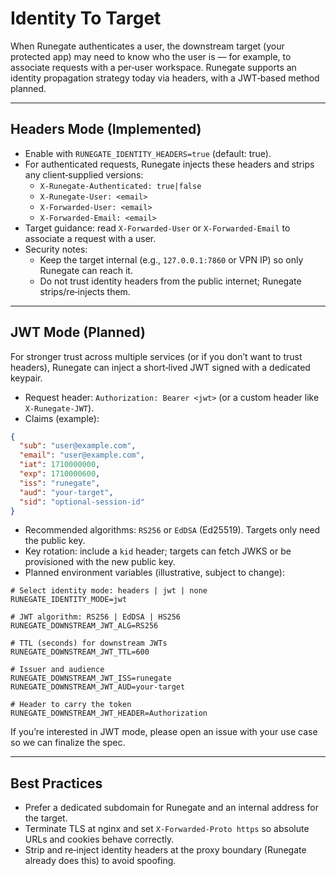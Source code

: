 # Identity To Target

When Runegate authenticates a user, the downstream target (your protected app) may need to know who the user is — for example, to associate requests with a per‑user workspace. Runegate supports an identity propagation strategy today via headers, with a JWT‑based method planned.

---

## Headers Mode (Implemented)

- Enable with `RUNEGATE_IDENTITY_HEADERS=true` (default: true).
- For authenticated requests, Runegate injects these headers and strips any client‑supplied versions:
  - `X-Runegate-Authenticated: true|false`
  - `X-Runegate-User: <email>`
  - `X-Forwarded-User: <email>`
  - `X-Forwarded-Email: <email>`
- Target guidance: read `X-Forwarded-User` or `X-Forwarded-Email` to associate a request with a user.
- Security notes:
  - Keep the target internal (e.g., `127.0.0.1:7860` or VPN IP) so only Runegate can reach it.
  - Do not trust identity headers from the public internet; Runegate strips/re‑injects them.

---

## JWT Mode (Planned)

For stronger trust across multiple services (or if you don’t want to trust headers), Runegate can inject a short‑lived JWT signed with a dedicated keypair.

- Request header: `Authorization: Bearer <jwt>` (or a custom header like `X-Runegate-JWT`).
- Claims (example):

```json
{
  "sub": "user@example.com",
  "email": "user@example.com",
  "iat": 1710000000,
  "exp": 1710000600,
  "iss": "runegate",
  "aud": "your-target",
  "sid": "optional-session-id"
}
```

- Recommended algorithms: `RS256` or `EdDSA` (Ed25519). Targets only need the public key.
- Key rotation: include a `kid` header; targets can fetch JWKS or be provisioned with the new public key.
- Planned environment variables (illustrative, subject to change):

```env
# Select identity mode: headers | jwt | none
RUNEGATE_IDENTITY_MODE=jwt

# JWT algorithm: RS256 | EdDSA | HS256
RUNEGATE_DOWNSTREAM_JWT_ALG=RS256

# TTL (seconds) for downstream JWTs
RUNEGATE_DOWNSTREAM_JWT_TTL=600

# Issuer and audience
RUNEGATE_DOWNSTREAM_JWT_ISS=runegate
RUNEGATE_DOWNSTREAM_JWT_AUD=your-target

# Header to carry the token
RUNEGATE_DOWNSTREAM_JWT_HEADER=Authorization
```

If you’re interested in JWT mode, please open an issue with your use case so we can finalize the spec.

---

## Best Practices

- Prefer a dedicated subdomain for Runegate and an internal address for the target.
- Terminate TLS at nginx and set `X-Forwarded-Proto https` so absolute URLs and cookies behave correctly.
- Strip and re‑inject identity headers at the proxy boundary (Runegate already does this) to avoid spoofing.

